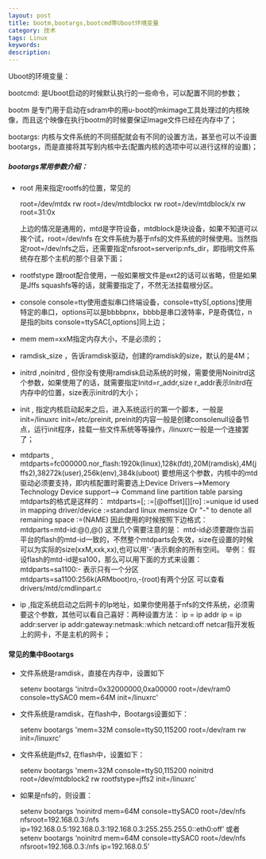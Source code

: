 ```yaml
---
layout: post
title: bootm,bootargs,bootcmd等Uboot环境变量
category: 技术
tags: Linux
keywords:
description:
---
```


Uboot的环境变量：

bootcmd: 是Uboot启动的时候默认执行的一些命令，可以配置不同的参数；

bootm 是专门用于启动在sdram中的用u-boot的mkimage工具处理过的内核映像，而且这个映像在执行bootm的时候要保证Image文件已经在内存中了；

bootargs: 内核与文件系统的不同搭配就会有不同的设置方法，甚至也可以不设置bootargs，而是直接将其写到内核中去(配置内核的选项中可以进行这样的设置)；
##### bootargs常用参数介绍：

* root 用来指定rootfs的位置，常见的

  root=/dev/mtdx rw
  root=/dev/mtdblockx rw
  root=/dev/mtdblock/x rw
  root=31:0x

  上边的情况是通用的，mtd是字符设备，mtdblock是块设备，如果不知道可以挨个试，root=/dev/nfs
  在文件系统为基于nfs的文件系统的时候使用。当然指定root=/dev/nfs之后，还需要指定nfsroot=serverip:nfs_dir，即指明文件系统存在那个主机的那个目录下面；

* rootfstype 跟root配合使用，一般如果根文件是ext2的话可以省略，但是如果是Jffs squashfs等的话，就需要指定了，不然无法挂载根分区。

* console console=tty使用虚拟串口终端设备，console=ttyS[,options]使用特定的串口，options可以是bbbbpnx，bbbb是串口波特率，P是奇偶位，n是指的bits console=ttySAC[,options]同上边；

* mem mem=xxM指定内存大小，不是必须的；

* ramdisk_size ，告诉ramdisk驱动，创建的ramdisk的size，默认的是4M；

* initrd ,noinitrd , 但你没有使用ramdisk启动系统的时候，需要使用Noinitrd这个参数，如果使用了的话，就需要指定Initd=r_addr,size r_addr表示Initrd在内存中的位置，size表示initrd的大小；

* init , 指定内核启动起来之后，进入系统运行的第一个脚本，一般是init=/linuxrc init=/etc/preinit, preinit的内容一般是创建consolenull设备节点，运行init程序，挂载一些文件系统等等操作，/linuxrc一般是一个连接罢了；

* mtdparts , mtdparts=fc000000.nor_flash:1920k(linux),128k(fdt),20M(ramdisk),4M(jffs2),38272k(user),256k(env),384k(uboot)
  要想用这个参数，内核中的mtd驱动必须要支持，即内核配置时需要选上Device Drivers-->Memory Technology Device support--> Command line partition table parsing
  mtdparts的格式是这样的：
  mtdparts=[;
  :=[@offset][][ro]
  :=unique id used in mapping driver/device
  :=standard linux memsize Or "-" to denote all remaining space
  :=(NAME)
  因此使用的时候按照下边格式：
  mtdparts=mtd-id:@(),@()
  这里几个需要注意的是：
  mtd-id必须要跟你当前平台的flash的mtd-id一致的，不然整个mtdparts会失效，size在设置的时候可以为实际的size(xxM,xxk,xx),也可以用'-'表示剩余的所有空间。
  举例：
  假设flash的mtd-id是sa100，那么可以用下面的方式来设置：
  mtdparts=sa1100:- 表示只有一个分区
  mtdparts=sa1100:256k(ARMboot)ro,-(root)有两个分区
  可以查看drivers/mtd/cmdlinpart.c

* ip ,指定系统启动之后网卡的Ip地址，如果你使用基于nfs的文件系统，必须需要这个参数，其他可以看自己喜好：两种设置方法：
  ip = ip addr
  ip = ip addr:server ip addr:gateway:netmask::which netcard:off netcar指开发板上的网卡，不是主机的网卡；

#### 常见的集中Bootargs

* 文件系统是ramdisk，直接在内存中，设置如下

  setenv bootargs 'initrd=0x32000000,0xa00000 root=/dev/ram0 console=ttySAC0 mem=64M init=/linuxrc'

* 文件系统是ramdisk，在flash中，Bootargs设置如下：
 
  setenv bootargs 'mem=32M console=ttyS0,115200 root=/dev/ram rw init=/linuxrc'

* 文件系统是jffs2, 在flash中，设置如下：

  setenv bootargs 'mem=32M console=ttyS0,115200 noinitrd root=/dev/mtdblock2 rw rootfstype=jffs2 init=/linuxrc'

* 如果是nfs的，则设置：
  
  setenv bootargs ‘noinitrd mem=64M console=ttySAC0 root=/dev/nfs nfsroot=192.168.0.3:/nfs ip=192.168.0.5:192.168.0.3:192.168.0.3:255.255.255.0::eth0:off’
  或者
  setenv bootargs ‘noinitrd mem=64M console=ttySAC0 root=/dev/nfs nfsroot=192.168.0.3:/nfs ip=192.168.0.5’

